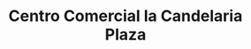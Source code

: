 ---
title: "Centro Comercial la Candelaria Plaza"
url: /guarenas/centro-comercial-la-candelaria-plaza/
shop: Einkaufszentrum
---
